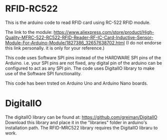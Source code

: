 # RFID-RC522
This is the arduino code to read RFID card using RC-522 RFID module.

The link to the module: https://www.aliexpress.com/store/product/High-Quality-MFRC-522-RC522-RFID-Reader-RF-IC-Card-Inductive-Sensor-Module-For-Arduino-Module/1827386_32657638702.html (I do not endorse this link personally. it is only for your reference.)

This code uses Software SPI pins instead of the HARDWARE SPI pins of the Arduino. i.e. your SPI pins are not fixed, any digital pin of the arduino can be configured to act as any SPI pin.
The code uses DigitalIO library to make use of the Software SPI functionality.

This code has been trsted on Arduino Uno and Arduino Nano boards.

# DigitalIO
The digitalIO library can be found at: https://github.com/greiman/DigitalIO
Download this library and place it in the "libraries" folder in arduino's installation path.
The RFID-MRC522 library requires the DigitalIO libraru to work.
